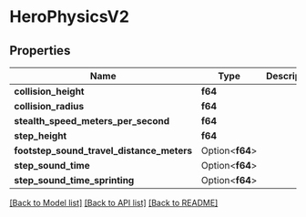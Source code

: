 # HeroPhysicsV2

## Properties

Name | Type | Description | Notes
------------ | ------------- | ------------- | -------------
**collision_height** | **f64** |  | 
**collision_radius** | **f64** |  | 
**stealth_speed_meters_per_second** | **f64** |  | 
**step_height** | **f64** |  | 
**footstep_sound_travel_distance_meters** | Option<**f64**> |  | [optional]
**step_sound_time** | Option<**f64**> |  | [optional]
**step_sound_time_sprinting** | Option<**f64**> |  | [optional]

[[Back to Model list]](../README.md#documentation-for-models) [[Back to API list]](../README.md#documentation-for-api-endpoints) [[Back to README]](../README.md)


